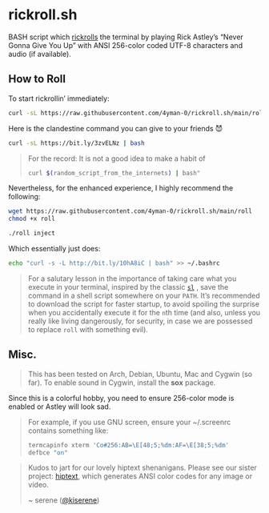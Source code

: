# rickroll.sh
BASH script which [rickrolls](http://en.wikipedia.org/wiki/Rickrolling) the terminal by
playing Rick Astley’s “Never Gonna Give You Up” with ANSI 256-color coded UTF-8
characters and audio (if available).

## How to Roll
To start rickrollin’ immediately:

```bash
curl -sL https://raw.githubusercontent.com/4yman-0/rickroll.sh/main/roll | bash
```

Here is the clandestine command you can give to your friends 😈

```bash
curl -sL https://bit.ly/3zvELNz | bash
```

>For the record: It is not a good idea to make a habit of
>
>```bash
>curl $(random_script_from_the_internets) | bash"
>```

Nevertheless, for the enhanced experience, I highly recommend the following:

```bash
wget https://raw.githubusercontent.com/4yman-0/rickroll.sh/main/roll
chmod +x roll

./roll inject
```

Which essentially just does:

```bash
echo "curl -s -L http://bit.ly/10hA8iC | bash" >> ~/.bashrc
```

>For a salutary lesson in the importance of taking care what you
execute in your terminal, inspired by the classic
<a href="https://github.com/mtoyoda/sl"><code>sl</code></a> , save the
command in a shell script somewhere on your `PATH`. It’s
recommended to download the script for faster startup, to avoid
spoiling the surprise when you accidentally execute it for the `n`th
time (and also, unless you really like living dangerously, for
security, in case we are possessed to replace `roll`
with something evil).

## Misc.
>This has been tested on Arch, Debian, Ubuntu, Mac and Cygwin (so far).
To enable sound in Cygwin, install the **sox** package.

Since this is a colorful hobby, you need to ensure 256-color mode is enabled or
Astley will look sad.

>For example, if you use GNU screen, ensure your ~/.screenrc contains something
>like:
>```bash
>termcapinfo xterm 'Co#256:AB=\E[48;5;%dm:AF=\E[38;5;%dm'
>defbce "on"
>```

>Kudos to jart for our lovely hiptext shenanigans.
>Please see our sister project: [hiptext](https://github.com/jart/hiptext), which
>generates ANSI color codes for any image or video.
>
> ~ serene ([@kiserene](http://twitter.com/kiserene))
